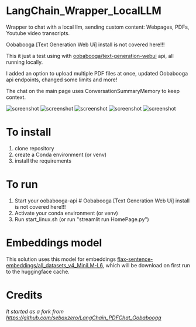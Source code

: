 # LangChain_Wrapper_LocalLLM

Wrapper to chat with a local llm, sending custom content: Webpages, PDFs, Youtube video transcripts.

Oobabooga [Text Generation Web Ui] install is not covered here!!!

This it just a test using with [oobabooga/text-generation-webui](https://github.com/oobabooga/text-generation-webui) api, all running locally.

I added an option to upload multiple PDF files at once, updated Oobabooga api endpoints, changed some limits and more!

The chat on the main page uses ConversationSummaryMemory to keep context.

![screenshot](https://github.com/hugodopradofernandes/LangChain_Wrapper_LocalLLM/blob/main/screenshots/Screenshot_20240222_051136.png)
![screenshot](https://github.com/hugodopradofernandes/LangChain_Wrapper_LocalLLM/blob/main/screenshots/Screenshot_20240222_051021.png)
![screenshot](https://github.com/hugodopradofernandes/LangChain_Wrapper_LocalLLM/blob/main/screenshots/Screenshot_20240222_050925.png)
![screenshot](https://github.com/hugodopradofernandes/LangChain_Wrapper_LocalLLM/blob/main/screenshots/Screenshot_20240222_050737.png)
![screenshot](https://github.com/hugodopradofernandes/Local-LLM-LangChain-Wrapper/blob/main/screenshots/Screenshot_20240223_020138.png)

# To install

1. clone repository
2. create a Conda environment (or venv)
3. install the requirements

# To run 

1. Start your oobabooga-api # Oobabooga [Text Generation Web Ui] install is not covered here!!!
2. Activate your conda environment (or venv)
3. Run start_linux.sh (or run "streamlit run HomePage.py")

# Embeddings model

This solution uses this model for embeddings [flax-sentence-embeddings/all_datasets_v4_MiniLM-L6](https://huggingface.co/flax-sentence-embeddings/all_datasets_v4_MiniLM-L6), which will be download on first run to the huggingface cache.

# Credits

_It started as a fork from https://github.com/sebaxzero/LangChain_PDFChat_Oobabooga_

